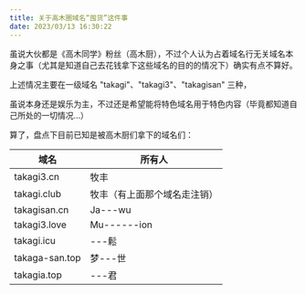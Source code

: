 ```yaml
---
title: 关于高木圈域名“囤货”这件事
date: 2023/03/13 16:30:22
---
```

虽说大伙都是《高木同学》粉丝（高木厨），不过个人认为占着域名行无关域名本身之事（尤其是知道自己去花钱拿下这些域名的目的的情况下）确实有点不算好。

上述情况主要在一级域名 "takagi"、"takagi3"、"takagisan" 三种，

虽说本身还是娱乐为主，不过还是希望能将特色域名用于特色内容（毕竟都知道自己所处的一切情况...）

算了，盘点下目前已知是被高木厨们拿下的域名们：

| 域名           | 所有人                       |
| -------------- | ---------------------------- |
| takagi3.cn     | 牧丰                         |
| takagi.club    | 牧丰（有上面那个域名走注销） |
| takagisan.cn   | Ja---wu                       |
| takagi3.love   | Mu------ion                  |
| takagi.icu     | ---鬆                         |
| takaga-san.top | 梦---世                       |
| takagia.top | ---君                       |
